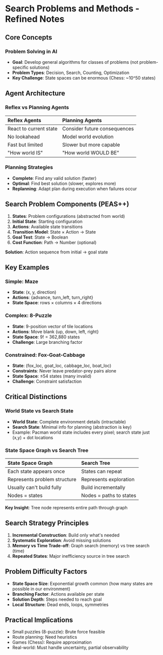 # Search Problems and Methods - Refined Notes

## Core Concepts

### Problem Solving in AI
- **Goal**: Develop general algorithms for classes of problems (not problem-specific solutions)
- **Problem Types**: Decision, Search, Counting, Optimization
- **Key Challenge**: State spaces can be enormous (Chess: ~10^50 states)

## Agent Architecture

### Reflex vs Planning Agents
| Reflex Agents | Planning Agents |
|:--------------|:----------------|
| React to current state | Consider future consequences |
| No lookahead | Model world evolution |
| Fast but limited | Slower but more capable |
| "How world IS" | "How world WOULD BE" |

### Planning Strategies
- **Complete**: Find any valid solution (faster)
- **Optimal**: Find best solution (slower, explores more)
- **Replanning**: Adapt plan during execution when failures occur

## Search Problem Components (PEAS++)

1. **States**: Problem configurations (abstracted from world)
2. **Initial State**: Starting configuration
3. **Actions**: Available state transitions
4. **Transition Model**: State × Action → State
5. **Goal Test**: State → Boolean
6. **Cost Function**: Path → Number (optional)

**Solution**: Action sequence from initial → goal state

## Key Examples

### Simple: Maze
- **State**: (x, y, direction)
- **Actions**: {advance, turn_left, turn_right}
- **State Space**: rows × columns × 4 directions

### Complex: 8-Puzzle  
- **State**: 9-position vector of tile locations
- **Actions**: Move blank {up, down, left, right}
- **State Space**: 9! = 362,880 states
- **Challenge**: Large branching factor

### Constrained: Fox-Goat-Cabbage
- **State**: (fox_loc, goat_loc, cabbage_loc, boat_loc)
- **Constraints**: Never leave predator-prey pairs alone
- **State Space**: ≤54 states (many invalid)
- **Challenge**: Constraint satisfaction

## Critical Distinctions

### World State vs Search State
- **World State**: Complete environment details (intractable)
- **Search State**: Minimal info for planning (abstraction is key)
- Example: Pacman world state includes every pixel; search state just (x,y) + dot locations

### State Space Graph vs Search Tree

| State Space Graph | Search Tree |
|:-----------------|:------------|
| Each state appears once | States can repeat |
| Represents problem structure | Represents exploration |
| Usually can't build fully | Build incrementally |
| Nodes = states | Nodes = paths to states |

**Key Insight**: Tree node represents entire path through graph

## Search Strategy Principles

1. **Incremental Construction**: Build only what's needed
2. **Systematic Exploration**: Avoid missing solutions
3. **Memory vs Time Trade-off**: Graph search (memory) vs tree search (time)
4. **Repeated States**: Major inefficiency source in tree search

## Problem Difficulty Factors

- **State Space Size**: Exponential growth common (how many states are possible in our environment)
- **Branching Factor**: Actions available per state
- **Solution Depth**: Steps needed to reach goal
- **Local Structure**: Dead ends, loops, symmetries

## Practical Implications

- Small puzzles (8-puzzle): Brute force feasible
- Route planning: Need heuristics
- Games (Chess): Require approximation
- Real-world: Must handle uncertainty, partial observability